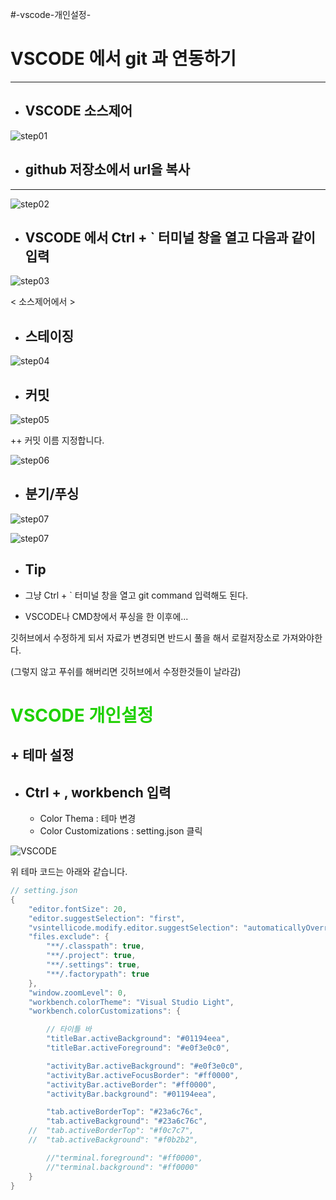 
#-vscode-개인설정-

# VSCODE 에서 git 과 연동하기
---------------------------------------
+ ## VSCODE 소스제어

![step01](https://github.com/senspond20/image/blob/master/VSCODE/step01.png)

+ ## github 저장소에서 url을 복사
-------------------------------------------
![step02](https://github.com/senspond20/image/blob/master/VSCODE/step02.png)

+ ## VSCODE 에서 Ctrl + ` 터미널 창을 열고 다음과 같이 입력

![step03](https://github.com/senspond20/image/blob/master/VSCODE/step03.png)

< 소스제어에서 >

+ ## 스테이징

![step04](https://github.com/senspond20/image/blob/master/VSCODE/step04.png)

+ ## 커밋

![step05](https://github.com/senspond20/image/blob/master/VSCODE/step05.png)

  ++ 커밋 이름 지정합니다.

![step06](https://github.com/senspond20/image/blob/master/VSCODE/step06.png)


+ ## 분기/푸싱
![step07](https://github.com/senspond20/image/blob/master/VSCODE/step07.png)

![step07](https://github.com/senspond20/image/blob/master/VSCODE/step08.png)


+ ## Tip

+ 그냥 Ctrl + ` 터미널 창을 열고 git command 입력해도 된다.

+ VSCODE나 CMD창에서 푸싱을 한 이후에... 
 
 깃허브에서 수정하게 되서 자료가 변경되면  반드시 풀을 해서 로컬저장소로 가져와야한다. 
 
 (그렇지 않고 푸쉬를 해버리면 깃허브에서 수정한것들이 날라감)





# <font color ="#1fds"> VSCODE 개인설정 </font>

## + 테마 설정

+ ## Ctrl + , workbench 입력
    +  Color Thema : 테마 변경
    +  Color Customizations : setting.json 클릭

![VSCODE](https://user-images.githubusercontent.com/60596128/73672608-8e32a300-46f0-11ea-9a6e-b40b6a434f53.png)

위 테마 코드는 아래와 같습니다.
```c
// setting.json
{
    "editor.fontSize": 20,
    "editor.suggestSelection": "first",
    "vsintellicode.modify.editor.suggestSelection": "automaticallyOverrodeDefaultValue",
    "files.exclude": {
        "**/.classpath": true,
        "**/.project": true,
        "**/.settings": true,
        "**/.factorypath": true
    },
    "window.zoomLevel": 0,
    "workbench.colorTheme": "Visual Studio Light",
    "workbench.colorCustomizations": {

        // 타이틀 바
        "titleBar.activeBackground": "#01194eea",
        "titleBar.activeForeground": "#e0f3e0c0",

        "activityBar.activeBackground": "#e0f3e0c0",
        "activityBar.activeFocusBorder": "#ff0000",
        "activityBar.activeBorder": "#ff0000",
        "activityBar.background": "#01194eea",

        "tab.activeBorderTop": "#23a6c76c",
        "tab.activeBackground": "#23a6c76c",
    //  "tab.activeBorderTop": "#f0c7c7",
    //  "tab.activeBackground": "#f0b2b2",

        //"terminal.foreground": "#ff0000",
        //"terminal.background": "#ff0000"
    }
}

```

